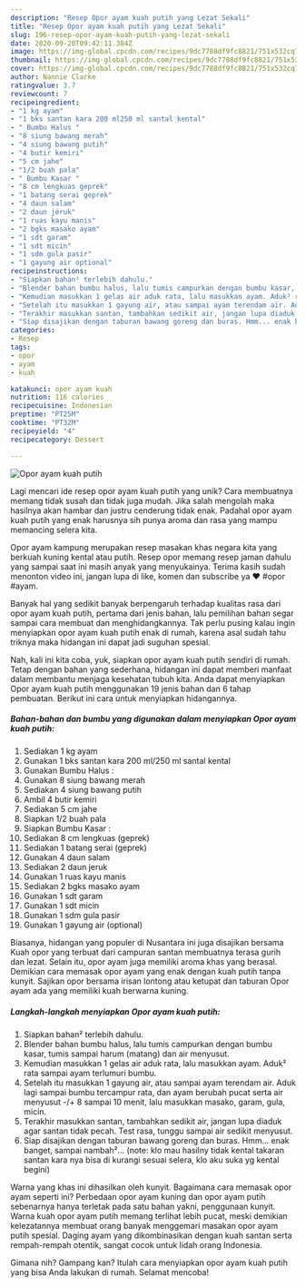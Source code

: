 ```yaml
---
description: "Resep Opor ayam kuah putih yang Lezat Sekali"
title: "Resep Opor ayam kuah putih yang Lezat Sekali"
slug: 196-resep-opor-ayam-kuah-putih-yang-lezat-sekali
date: 2020-09-20T09:42:11.384Z
image: https://img-global.cpcdn.com/recipes/9dc7788df9fc8821/751x532cq70/opor-ayam-kuah-putih-foto-resep-utama.jpg
thumbnail: https://img-global.cpcdn.com/recipes/9dc7788df9fc8821/751x532cq70/opor-ayam-kuah-putih-foto-resep-utama.jpg
cover: https://img-global.cpcdn.com/recipes/9dc7788df9fc8821/751x532cq70/opor-ayam-kuah-putih-foto-resep-utama.jpg
author: Nannie Clarke
ratingvalue: 3.7
reviewcount: 7
recipeingredient:
- "1 kg ayam"
- "1 bks santan kara 200 ml250 ml santal kental"
- " Bumbu Halus "
- "8 siung bawang merah"
- "4 siung bawang putih"
- "4 butir kemiri"
- "5 cm jahe"
- "1/2 buah pala"
- " Bumbu Kasar "
- "8 cm lengkuas geprek"
- "1 batang serai geprek"
- "4 daun salam"
- "2 daun jeruk"
- "1 ruas kayu manis"
- "2 bgks masako ayam"
- "1 sdt garam"
- "1 sdt micin"
- "1 sdm gula pasir"
- "1 gayung air optional"
recipeinstructions:
- "Siapkan bahan² terlebih dahulu."
- "Blender bahan bumbu halus, lalu tumis campurkan dengan bumbu kasar, tumis sampai harum (matang) dan air menyusut."
- "Kemudian masukkan 1 gelas air aduk rata, lalu masukkan ayam. Aduk² rata sampai ayam terlumuri bumbu."
- "Setelah itu masukkan 1 gayung air, atau sampai ayam terendam air. Aduk lagi sampai bumbu tercampur rata, dan ayam berubah pucat serta air menyusut -/+ 8 sampai 10 menit, lalu masukkan masako, garam, gula, micin."
- "Terakhir masukkan santan, tambahkan sedikit air, jangan lupa diaduk agar santan tidak pecah. Test rasa, tunggu sampai air sedikit menyusut."
- "Siap disajikan dengan taburan bawang goreng dan buras. Hmm... enak banget, sampai nambah²... (note: klo mau hasilny tidak kental takaran santan kara nya bisa di kurangi sesuai selera, klo aku suka yg kental begini)"
categories:
- Resep
tags:
- opor
- ayam
- kuah

katakunci: opor ayam kuah 
nutrition: 116 calories
recipecuisine: Indonesian
preptime: "PT25M"
cooktime: "PT32M"
recipeyield: "4"
recipecategory: Dessert

---
```



![Opor ayam kuah putih](https://img-global.cpcdn.com/recipes/9dc7788df9fc8821/751x532cq70/opor-ayam-kuah-putih-foto-resep-utama.jpg)

Lagi mencari ide resep opor ayam kuah putih yang unik? Cara membuatnya memang tidak susah dan tidak juga mudah. Jika salah mengolah maka hasilnya akan hambar dan justru cenderung tidak enak. Padahal opor ayam kuah putih yang enak harusnya sih punya aroma dan rasa yang mampu memancing selera kita.

Opor ayam kampung merupakan resep masakan khas negara kita yang berkuah kuning kental atau putih. Resep opor memang resep jaman dahulu yang sampai saat ini masih anyak yang menyukainya. Terima kasih sudah menonton video ini, jangan lupa di like, komen dan subscribe ya ❤ #opor #ayam.

Banyak hal yang sedikit banyak berpengaruh terhadap kualitas rasa dari opor ayam kuah putih, pertama dari jenis bahan, lalu pemilihan bahan segar sampai cara membuat dan menghidangkannya. Tak perlu pusing kalau ingin menyiapkan opor ayam kuah putih enak di rumah, karena asal sudah tahu triknya maka hidangan ini dapat jadi suguhan spesial.


Nah, kali ini kita coba, yuk, siapkan opor ayam kuah putih sendiri di rumah. Tetap dengan bahan yang sederhana, hidangan ini dapat memberi manfaat dalam membantu menjaga kesehatan tubuh kita. Anda dapat menyiapkan Opor ayam kuah putih menggunakan 19 jenis bahan dan 6 tahap pembuatan. Berikut ini cara untuk menyiapkan hidangannya.

<!--inarticleads1-->

##### Bahan-bahan dan bumbu yang digunakan dalam menyiapkan Opor ayam kuah putih:

1. Sediakan 1 kg ayam
1. Gunakan 1 bks santan kara 200 ml/250 ml santal kental
1. Gunakan  Bumbu Halus :
1. Gunakan 8 siung bawang merah
1. Sediakan 4 siung bawang putih
1. Ambil 4 butir kemiri
1. Sediakan 5 cm jahe
1. Siapkan 1/2 buah pala
1. Siapkan  Bumbu Kasar :
1. Sediakan 8 cm lengkuas (geprek)
1. Sediakan 1 batang serai (geprek)
1. Gunakan 4 daun salam
1. Sediakan 2 daun jeruk
1. Gunakan 1 ruas kayu manis
1. Sediakan 2 bgks masako ayam
1. Gunakan 1 sdt garam
1. Gunakan 1 sdt micin
1. Gunakan 1 sdm gula pasir
1. Gunakan 1 gayung air (optional)


Biasanya, hidangan yang populer di Nusantara ini juga disajikan bersama Kuah opor yang terbuat dari campuran santan membuatnya terasa gurih dan lezat. Selain itu, opor ayam juga memiliki aroma khas yang berasal. Demikian cara memasak opor ayam yang enak dengan kuah putih tanpa kunyit. Sajikan opor bersama irisan lontong atau ketupat dan taburan Opor ayam ada yang memiliki kuah berwarna kuning. 

<!--inarticleads2-->

##### Langkah-langkah menyiapkan Opor ayam kuah putih:

1. Siapkan bahan² terlebih dahulu.
1. Blender bahan bumbu halus, lalu tumis campurkan dengan bumbu kasar, tumis sampai harum (matang) dan air menyusut.
1. Kemudian masukkan 1 gelas air aduk rata, lalu masukkan ayam. Aduk² rata sampai ayam terlumuri bumbu.
1. Setelah itu masukkan 1 gayung air, atau sampai ayam terendam air. Aduk lagi sampai bumbu tercampur rata, dan ayam berubah pucat serta air menyusut -/+ 8 sampai 10 menit, lalu masukkan masako, garam, gula, micin.
1. Terakhir masukkan santan, tambahkan sedikit air, jangan lupa diaduk agar santan tidak pecah. Test rasa, tunggu sampai air sedikit menyusut.
1. Siap disajikan dengan taburan bawang goreng dan buras. Hmm... enak banget, sampai nambah²... (note: klo mau hasilny tidak kental takaran santan kara nya bisa di kurangi sesuai selera, klo aku suka yg kental begini)


Warna yang khas ini dihasilkan oleh kunyit. Bagaimana cara memasak opor ayam seperti ini? Perbedaan opor ayam kuning dan opor ayam putih sebenarnya hanya terletak pada satu bahan yakni, penggunaan kunyit. Warna kuah opor ayam putih memang terlihat lebih pucat, meski demikian kelezatannya membuat orang banyak menggemari masakan opor ayam putih spesial. Daging ayam yang dikombinasikan dengan kuah santan serta rempah-rempah otentik, sangat cocok untuk lidah orang Indonesia. 

Gimana nih? Gampang kan? Itulah cara menyiapkan opor ayam kuah putih yang bisa Anda lakukan di rumah. Selamat mencoba!
